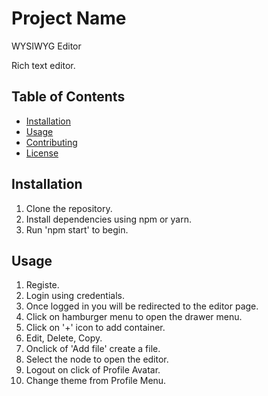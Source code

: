 # Project Name
WYSIWYG Editor

Rich text editor.

## Table of Contents

- [Installation](#installation)
- [Usage](#usage)
- [Contributing](#contributing)
- [License](#license)

## Installation

1. Clone the repository.
2. Install dependencies using npm or yarn.
3. Run 'npm start' to begin.


## Usage

1. Registe.
2. Login using credentials.
3. Once logged in you will be redirected to the editor page.
4. Click on hamburger menu to open the drawer menu.
5. Click on '+' icon to add container.
6. Edit, Delete, Copy.
7. Onclick of 'Add file' create a file.
8. Select the node to open the editor.
9. Logout on click of Profile Avatar.
10. Change theme from Profile Menu.



